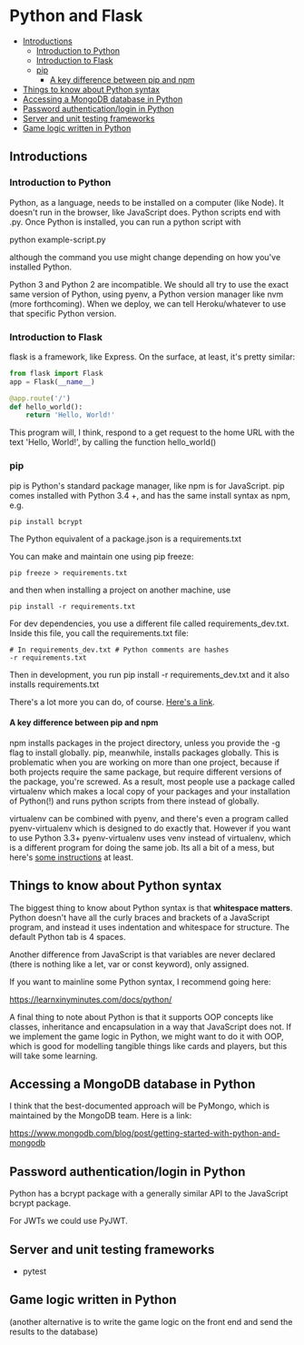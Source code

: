 # Python and Flask

 - [Introductions](#introductions)
   - [Introduction to Python](#introduction-to-python)
   - [Introduction to Flask](#introduction-to-flask)
   - [pip](#pip)
     - [A key difference between pip and npm](#a-key-difference-between-pip-and-npm)
 - [Things to know about Python syntax](#things-to-know-about-python-syntax)
 - [Accessing a MongoDB database in Python](#accessing-a-mongodb-database-in-python)
 - [Password authentication/login in Python](#password-authenticationlogin-in-python)
 - [Server and unit testing frameworks](#server-and-unit-testing-frameworks)
 - [Game logic written in Python](#game-logic-written-in-python)

## Introductions

### Introduction to Python

Python, as a language, needs to be installed on a computer (like Node). It doesn't run in the browser, like JavaScript does. Python scripts end with .py. Once Python is installed, you can run a python script with

  python example-script.py

although the command you use might change depending on how you've installed Python. 

Python 3 and Python 2 are incompatible. We should all try to use the exact same version of Python, using pyenv, a Python version manager like nvm (more forthcoming). When we deploy, we can tell Heroku/whatever to use that specific Python version.


### Introduction to Flask
flask is a framework, like Express. On the surface, at least, it's pretty similar:

```python
from flask import Flask
app = Flask(__name__)

@app.route('/')
def hello_world():
    return 'Hello, World!'
```

This program will, I think, respond to a get request to the home URL with the text 'Hello, World!', by calling the function hello_world()

### pip
pip is Python's standard package manager, like npm is for JavaScript. pip comes installed with Python 3.4 +, and has the same install syntax as npm, e.g.

```
pip install bcrypt
```

The Python equivalent of a package.json is a requirements.txt

You can make and maintain one using pip freeze:

```
pip freeze > requirements.txt
```

and then when installing a project on another machine, use

```
pip install -r requirements.txt
```

For dev dependencies, you use a different file called requirements_dev.txt. Inside this file, you call the requirements.txt file:

```
# In requirements_dev.txt # Python comments are hashes
-r requirements.txt
```

Then in development, you run pip install -r requirements_dev.txt and it also installs requirements.txt


There's a lot more you can do, of course. [Here's a link](https://realpython.com/what-is-pip/).

#### A key difference between pip and npm

npm installs packages in the project directory, unless you provide the -g flag to install globally. pip, meanwhile, installs packages globally. This is problematic when you are working on more than one project, because if both projects require the same package, but require different versions of the package, you're screwed. As a result, most people use a package called virtualenv which makes a local copy of your packages and your installation of Python(!) and runs python scripts from there instead of globally. 

virtualenv can be combined with pyenv, and there's even a program called pyenv-virtualenv which is designed to do exactly that. However if you want to use Python 3.3+ pyenv-virtualenv uses venv instead of virtualenv, which is a different program for doing the same job. Its all a bit of a mess, but here's [some instructions](https://gist.github.com/wronk/a902185f5f8ed018263d828e1027009b) at least.


## Things to know about Python syntax 

The biggest thing to know about Python syntax is that __whitespace matters__. Python doesn't have all the curly braces and brackets of a JavaScript program, and instead it uses indentation and whitespace for structure. The default Python tab is 4 spaces. 

Another difference from JavaScript is that variables are never declared (there is nothing like a let, var or const keyword), only assigned.

If you want to mainline some Python syntax, I recommend going here:

https://learnxinyminutes.com/docs/python/

A final thing to note about Python is that it supports OOP concepts like classes, inheritance and encapsulation in a way that JavaScript does not. If we implement the game logic in Python, we might want to do it with OOP, which is good for modelling tangible things like cards and players, but this will take some learning. 

## Accessing a MongoDB database in Python
I think that the best-documented approach will be PyMongo, which is maintained by the MongoDB team. Here is a link:

https://www.mongodb.com/blog/post/getting-started-with-python-and-mongodb

## Password authentication/login in Python

Python has a bcrypt package with a generally similar API to the JavaScript bcrypt package.

For JWTs we could use PyJWT.

## Server and unit testing frameworks
- pytest


## Game logic written in Python
 (another alternative is to write the game logic on the front end and send the results to the database)

